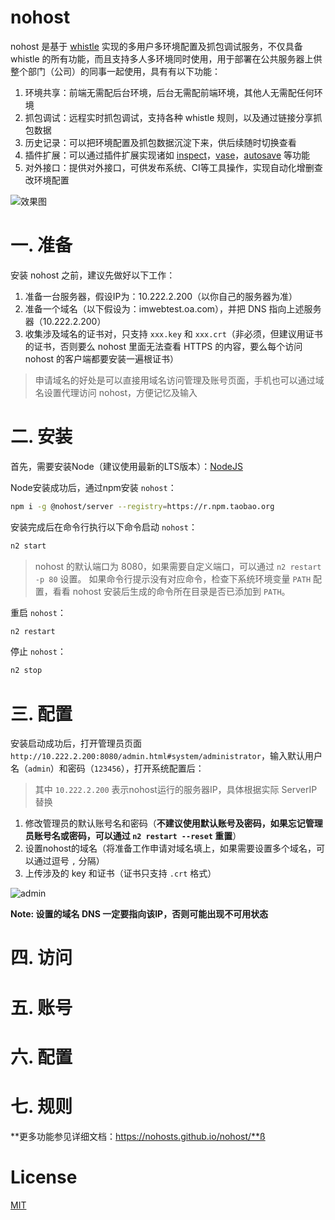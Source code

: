# nohost
nohost 是基于 [whistle](https://github.com/avwo/whistle) 实现的多用户多环境配置及抓包调试服务，不仅具备 whistle 的所有功能，而且支持多人多环境同时使用，用于部署在公共服务器上供整个部门（公司）的同事一起使用，具有有以下功能：
1. 环境共享：前端无需配后台环境，后台无需配前端环境，其他人无需配任何环境
2. 抓包调试：远程实时抓包调试，支持各种 whistle 规则，以及通过链接分享抓包数据
3. 历史记录：可以把环境配置及抓包数据沉淀下来，供后续随时切换查看
4. 插件扩展：可以通过插件扩展实现诸如 [inspect](https://github.com/whistle-plugins/whistle.inspect)，[vase](https://github.com/whistle-plugins/whistle.vase)，[autosave](https://github.com/whistle-plugins/whistle.autosave) 等功能
5. 对外接口：提供对外接口，可供发布系统、CI等工具操作，实现自动化增删查改环境配置

![效果图](https://user-images.githubusercontent.com/11450939/40436253-28a90f28-5ee5-11e8-97a5-fd598e32e0df.gif)

# 一. 准备
安装 nohost 之前，建议先做好以下工作：

1. 准备一台服务器，假设IP为：10.222.2.200（以你自己的服务器为准）
2. 准备一个域名（以下假设为：imwebtest.oa.com），并把 DNS 指向上述服务器（10.222.2.200）
3. 收集涉及域名的证书对，只支持 `xxx.key` 和 `xxx.crt`（非必须，但建议用证书的证书，否则要么 nohost 里面无法查看 HTTPS 的内容，要么每个访问 nohost 的客户端都要安装一遍根证书）

> 申请域名的好处是可以直接用域名访问管理及账号页面，手机也可以通过域名设置代理访问 nohost，方便记忆及输入

# 二. 安装
首先，需要安装Node（建议使用最新的LTS版本）：[NodeJS](https://nodejs.org/en/)

Node安装成功后，通过npm安装 `nohost`：
``` sh
npm i -g @nohost/server --registry=https://r.npm.taobao.org
```
安装完成后在命令行执行以下命令启动 `nohost`：
``` sh
n2 start
```
> nohost 的默认端口为 8080，如果需要自定义端口，可以通过 `n2 restart -p 80` 设置。
> 如果命令行提示没有对应命令，检查下系统环境变量 `PATH` 配置，看看 nohost 安装后生成的命令所在目录是否已添加到 `PATH`。

重启 `nohost`：
``` sh
n2 restart
```

停止 `nohost`：
``` sh
n2 stop
```

# 三. 配置
安装启动成功后，打开管理员页面 `http://10.222.2.200:8080/admin.html#system/administrator`，输入默认用户名（`admin`）和密码（`123456`），打开系统配置后：
> 其中 `10.222.2.200` 表示nohost运行的服务器IP，具体根据实际 ServerIP 替换
1. 修改管理员的默认账号名和密码（**不建议使用默认账号及密码，如果忘记管理员账号名或密码，可以通过 `n2 restart --reset` 重置**）
2. 设置nohost的域名（将准备工作申请对域名填上，如果需要设置多个域名，可以通过逗号 `,` 分隔）
3. 上传涉及的 key 和证书（证书只支持 `.crt` 格式）

![admin](https://user-images.githubusercontent.com/11450939/69247822-0c010b00-0be6-11ea-8b03-5a0ae4b12c6e.gif)

**Note: 设置的域名 DNS 一定要指向该IP，否则可能出现不可用状态**

# 四. 访问

# 五. 账号

# 六. 配置

# 七. 规则

**更多功能参见详细文档：https://nohosts.github.io/nohost/**ß

# License
[MIT](./LICENSE)